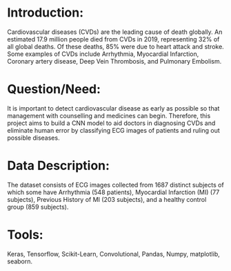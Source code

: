 # Introduction: 
Cardiovascular diseases (CVDs) are the leading cause of death globally. An estimated 17.9 million people died from CVDs in 2019, representing 32% of all global deaths. Of these deaths, 85% were due to heart attack and stroke. Some examples of CVDs include Arrhythmia, Myocardial Infarction, Coronary artery disease, Deep Vein Thrombosis, and Pulmonary Embolism. 
# Question/Need:
It is important to detect cardiovascular disease as early as possible so that management with counselling and medicines can begin. Therefore, this project aims to build a CNN model to aid doctors in diagnosing CVDs and eliminate human error by classifying ECG images of patients and ruling out possible diseases.

# Data Description:
The dataset consists of ECG images collected from 1687 distinct subjects of which some have Arrhythmia (548 patients), Myocardial Infarction (MI) (77 subjects), Previous History of MI (203 subjects), and a healthy control group (859 subjects).

# Tools:
Keras, Tensorflow, Scikit-Learn, Convolutional, Pandas, Numpy, matplotlib, seaborn.
